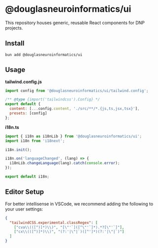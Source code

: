 # @douglasneuroinformatics/ui

This repository houses generic, reusable React components for DNP projects.

## Install

```shell
bun add @douglasneuroinformatics/ui
```

## Usage

**tailwind.config.js**

```javascript
import config from '@douglasneuroinformatics/ui/tailwind.config';

/** @type {import('tailwindcss').Config} */
export default {
  content: [...config.content, './src/**/*.{js,ts,jsx,tsx}'],
  presets: [config]
};
```

**i18n.ts**

```typescript
import { i18n as i18nLib } from '@douglasneuroinformatics/ui';
import i18n from 'i18next';

i18n.init();

i18n.on('languageChanged', (lang) => {
  i18nLib.changeLanguage(lang).catch(console.error);
});

export default i18n;
```

## Editor Setup

For better intellisense in VSCode, we recommend adding the following to your user settings:

```json
{
  "tailwindCSS.experimental.classRegex": [
    ["cva\\(([^)]*)\\)", "[\"'`]([^\"'`]*).*?[\"'`]"],
    ["cx\\(([^)]*)\\)", "(?:'|\"|`)([^']*)(?:'|\"|`)"]
  ]
}
```
